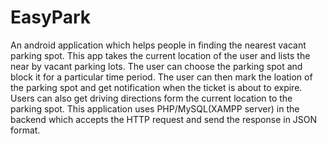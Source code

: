 # EasyPark

An android application which helps people in finding the nearest vacant parking spot. 
This app takes the current location of the user and lists the near by  vacant parking lots. The user can choose the  parking spot and block it for a particular time period.
The user can then mark the loation of the parking spot and get notification when the ticket is about to  expire.
Users can also get driving directions form the current location to the parking spot.
This application uses PHP/MySQL(XAMPP server) in the backend which accepts the HTTP request and send the response in  JSON format.

